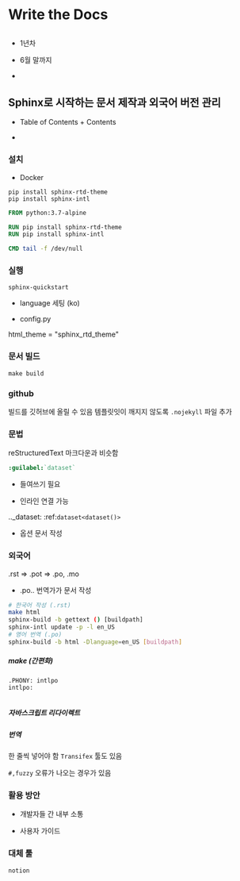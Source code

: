 # Write the Docs

## 

## [](developer.google.com/season-of-docs)

* 1년차

* 6월 말까지

* 

## Sphinx로 시작하는 문서 제작과 외국어 버전 관리

* Table of Contents + Contents

* [](sphinx-themes.org)

### 설치

* Docker

```
pip install sphinx-rtd-theme
pip install sphinx-intl
```

```dockerfile
FROM python:3.7-alpine

RUN pip install sphinx-rtd-theme
RUN pip install sphinx-intl

CMD tail -f /dev/null
```

### 실행

```
sphinx-quickstart
```

* language 세팅 (ko)

* config.py

html_theme = "sphinx_rtd_theme"

### 문서 빌드

```
make build
```

### github

빌드를 깃허브에 올릴 수 있음
템플릿잇이 깨지지 않도록 `.nojekyll` 파일 추가

### 문법

reStructuredText
마크다운과 비슷함

```rst
:guilabel:`dataset`

```

* 들여쓰기 필요

* 인라인 연결 가능

.._dataset:
:ref:`dataset<dataset()>`

* 옵션 문서 작성

### 외국어

.rst => .pot => .po, .mo

* .po.. 번역가가 문서 작성

```bash
# 한국어 작성 (.rst)
make html
sphinx-build -b gettext () [buildpath]
sphinx-intl update -p -l en_US
# 영어 번역 (.po)
sphinx-build -b html -Dlanguage=en_US [buildpath]
```

##### make (간편화)

```make
.PHONY: intlpo
intlpo:
    
```

##### 자바스크립트 리다이렉트

##### 번역

한 줄씩 넣어야 함
`Transifex` 툴도 있음

`#,fuzzy` 오류가 나오는 경우가 있음

### 활용 방안

* 개발자들 간 내부 소통

* 사용자 가이드

### 대체 툴

`notion`